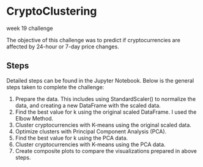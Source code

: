 # CryptoClustering
 week 19 challenge

The objective of this challenge was to predict if cryptocurrencies are affected by 24-hour or 7-day price changes.

## Steps
Detailed steps can be found in the Jupyter Notebook. Below is the general steps taken to complete the challenge:

1. Prepare the data. This includes using StandardScaler() to normalize the data, and creating a new DataFrame with the scaled data.
2. Find the best value for k using the original scaled DataFrame. I used the Elbow Method.
3. Cluster cryptocurrencies with K-means using the original scaled data.
4. Optimize clusters with Principal Component Analysis (PCA).
5. Find the best value for k using the PCA data.
6. Cluster cryptocurrencies with K-means using the PCA data.
7. Create composite plots to compare the visualizations prepared in above steps.
